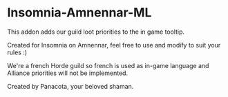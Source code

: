 # Insomnia-Amnennar-ML

This addon adds our guild loot priorities to the in game tooltip.

Created for Insomnia on Amnennar, feel free to use and modify to suit your rules :)

We're a french Horde guild so french is used as in-game language and Alliance priorities will not be implemented.

Created by Panacota, your beloved shaman.
